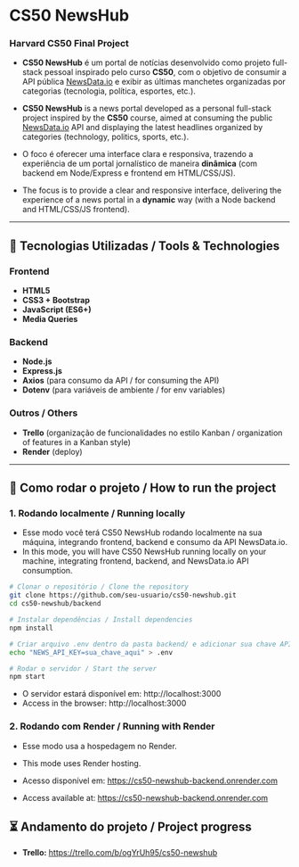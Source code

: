 # CS50 NewsHub
### Harvard CS50 Final Project

* **CS50 NewsHub** é um portal de notícias desenvolvido como projeto full-stack pessoal inspirado pelo curso **CS50**, com o objetivo de consumir a API pública [NewsData.io](https://newsdata.io/) e exibir as últimas manchetes organizadas por categorias (tecnologia, política, esportes, etc.).  

* **CS50 NewsHub** is a news portal developed as a personal full-stack project inspired by the **CS50** course, aimed at consuming the public [NewsData.io](https://newsdata.io/) API and displaying the latest headlines organized by categories (technology, politics, sports, etc.).

* O foco é oferecer uma interface clara e responsiva, trazendo a experiência de um portal jornalístico de maneira **dinâmica** (com backend em Node/Express e frontend em HTML/CSS/JS).  

* The focus is to provide a clear and responsive interface, delivering the experience of a news portal in a **dynamic** way (with a Node backend and HTML/CSS/JS frontend).

---

## 🔧 Tecnologias Utilizadas / Tools & Technologies 

### Frontend
- **HTML5**  
- **CSS3 + Bootstrap**  
- **JavaScript (ES6+)**
- **Media Queries**

### Backend
- **Node.js**  
- **Express.js** 
- **Axios** (para consumo da API / for consuming the API)  
- **Dotenv** (para variáveis de ambiente / for env variables) 

### Outros / Others
- **Trello** (organização de funcionalidades no estilo Kanban / organization of features in a Kanban style)
- **Render** (deploy)

---

## 🚀 Como rodar o projeto / How to run the project

### 1. Rodando localmente / Running locally
* Esse modo você terá CS50 NewsHub rodando localmente na sua máquina, integrando frontend, backend e consumo da API NewsData.io.
* In this mode, you will have CS50 NewsHub running locally on your machine, integrating frontend, backend, and NewsData.io API consumption.

```bash
# Clonar o repositório / Clone the repository
git clone https://github.com/seu-usuario/cs50-newshub.git
cd cs50-newshub/backend

# Instalar dependências / Install dependencies
npm install

# Criar arquivo .env dentro da pasta backend/ e adicionar sua chave API da NewsData.io / Create a .env file inside the backend/ folder and add your NewsData.io API key:
echo "NEWS_API_KEY=sua_chave_aqui" > .env

# Rodar o servidor / Start the server
npm start
```

* O servidor estará disponível em: http://localhost:3000
* Access in the browser: http://localhost:3000

### 2. Rodando com Render / Running with Render
* Esse modo usa a hospedagem no Render.
* This mode uses Render hosting.

* Acesso disponível em: https://cs50-newshub-backend.onrender.com
* Access available at: https://cs50-newshub-backend.onrender.com

## ⏳ Andamento do projeto / Project progress

* **Trello:** https://trello.com/b/ogYrUh95/cs50-newshub